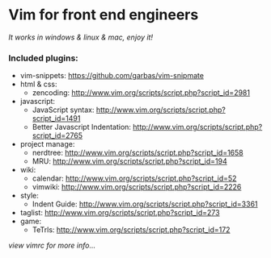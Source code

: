 # Vim for front end engineers

*It works in windows & linux & mac, enjoy it!*

### Included plugins:
* vim-snippets: https://github.com/garbas/vim-snipmate
* html & css:
	- zencoding: http://www.vim.org/scripts/script.php?script_id=2981
* javascript: 
	- JavaScript syntax: http://www.vim.org/scripts/script.php?script_id=1491
	- Better Javascript Indentation: http://www.vim.org/scripts/script.php?script_id=2765
* project manage:
	- nerdtree: http://www.vim.org/scripts/script.php?script_id=1658
	- MRU: http://www.vim.org/scripts/script.php?script_id=194 
* wiki:
	- calendar: http://www.vim.org/scripts/script.php?script_id=52
	- vimwiki: http://www.vim.org/scripts/script.php?script_id=2226
* style: 
	- Indent Guide: http://www.vim.org/scripts/script.php?script_id=3361
* taglist: http://www.vim.org/scripts/script.php?script_id=273
* game: 
	- TeTrls: http://www.vim.org/scripts/script.php?script_id=172
 
*view vimrc for more info...*
